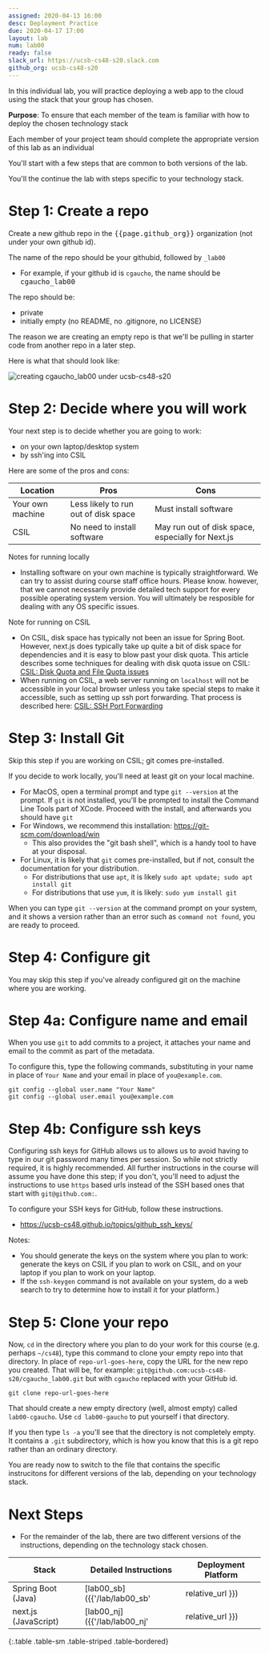 ```yaml
---
assigned: 2020-04-13 16:00
desc: Deployment Practice
due: 2020-04-17 17:00
layout: lab
num: lab00
ready: false
slack_url: https://ucsb-cs48-s20.slack.com
github_org: ucsb-cs48-s20
---
```


In this individual lab, you will practice deploying a web app to the cloud using the stack that your group has chosen.

**Purpose**: To ensure that each member of the team is familiar with how to deploy the chosen technology stack


Each member of your project team should complete the appropriate version of this lab as an individual

You'll start with a few steps that are common to both versions of the lab.

You'll the continue the lab with steps specific to your technology stack.


# Step 1: Create a repo

Create a new github repo in the <tt>{{page.github_org}}</tt> organization (not under your own github id).

The name of the repo should be your githubid, followed by `_lab00`
* For example, if your github id is `cgaucho`, the name should be <tt>cgaucho_lab00</tt>

The repo should be:
* private
* initially empty (no README, no .gitignore, no LICENSE)

The reason we are creating an empty repo is that we'll be pulling in starter code from another repo in a later step.

Here is what that should look like: 

![creating cgaucho_lab00 under ucsb-cs48-s20](create_lab_repo_40pct.png) 


# Step 2: Decide where you will work

Your next step is to decide whether you are going to work:
* on your own laptop/desktop system
* by ssh'ing into CSIL

Here are some of the pros and cons:

| Location | Pros | Cons |
|----------|------|------|
| Your own machine | Less likely to run out of disk space | Must install software |
| CSIL | No need to install software | May run out of disk space, especially for Next.js | 

Notes for running locally
* Installing software on your own machine is typically straightforward.  We can try to assist during course staff office hours.   Please know. however, that we cannot necessarily provide detailed tech support for every possible operating system version.   You will ultimately be resposible for dealing with any OS specific issues.

Note for running on CSIL
* On CSIL, disk space has typically not been an issue for Spring Boot.  However, next.js does typically take up quite a bit of disk space for dependencies and it is easy to blow past your disk quota.  This article describes some techniques for dealing with disk quota issue on CSIL: [CSIL: Disk Quota and File Quota issues](https://ucsb-cs48.github.io/topics/csil_disk_quota/)
* When running on CSIL, a web server running on `localhost` will not be accessible in your local browser unless you take
  special steps to make it accessible, such as setting up ssh port forwarding.  That process is described here: [CSIL: SSH Port Forwarding](https://ucsb-cs48.github.io/topics/csil_ssh_port_forwarding/)


# Step 3: Install Git

Skip this step if you are working on CSIL; git comes pre-installed.

If you decide to work locally, you'll need at least git on your local machine. 

* For MacOS, open a terminal prompt and type `git --version` at the prompt.  If `git` is not installed, you'll be prompted to
  install the Command Line Tools part of XCode.   Proceed with the install, and afterwards you should have `git`
* For Windows, we recommend this installation: <https://git-scm.com/download/win>
  * This also provides the "git bash shell", which is a handy tool to have at your disposal.
* For Linux, it is likely that `git` comes pre-installed, but if not, consult the documentation for your distribution.
  * For distributions that use `apt`, it is likely `sudo apt update; sudo apt install git`
  * For distributions that use `yum`, it is likely: `sudo yum install git`

When you can type `git --version` at the command prompt on your system, and it shows a version rather than an error such as `command not found`, you are ready to proceed.

# Step 4: Configure git

You may skip this step if you've already configured git on the machine where you are working.

# Step 4a: Configure name and email

When you use `git` to add commits to a project, it attaches your name and email to the commit as part of the metadata.

To configure this, type the following commands, substituting in your name in place of `Your Name` and your email in place of `you@example.com`.

```
git config --global user.name "Your Name"
git config --global user.email you@example.com
```

# Step 4b: Configure ssh keys

Configuring ssh keys for GitHub allows us to allows us to avoid having to type in our git password many times per session.  So while not strictly required, it is highly recommended.   All further instructions in the course will assume you have done this step; if you don't, you'll need to adjust the instructions to use `https` based urls instead of the SSH based ones that start with `git@github.com:`.

To configure your SSH keys for GitHub, follow these instructions.  

* <https://ucsb-cs48.github.io/topics/github_ssh_keys/>

Notes: 
* You should generate the keys on the system where you plan to work: generate the keys on CSIL if you plan to work on CSIL, and on your laptop if you plan to work on your laptop.
* If the `ssh-keygen` command is not available on your system, do a web search to try to determine how to install it for your platform.)

# Step 5: Clone your repo

Now, `cd` in the directory where you plan to do your work for this course (e.g. perhaps `~/cs48`), type this command to clone your empty repo into that directory.   In place of `repo-url-goes-here`, copy the URL for the new repo you created.  That will be, for example: `git@github.com:ucsb-cs48-s20/cgaucho_lab00.git` but with `cgaucho` replaced with your GitHub id.

```
git clone repo-url-goes-here
```

That should create a new empty directory (well, almost empty) called `lab00-cgaucho`.  Use `cd lab00-gaucho` to put yourself i that directory.

If you then type `ls -a` you'll see that the directory is not completely empty. It contains a `.git` subdirectory, which is how you know that this is a git repo rather than an ordinary directory.

You are ready now to switch to the file that contains the specific instrucitons for different versions of the lab, depending on your technology stack.

# Next Steps

* For the remainder of the lab, there are two different versions of the instructions, depending on the technology stack chosen.

| Stack | Detailed Instructions | Deployment Platform | 
|-------|-----------------------|---------------------|
| Spring Boot (Java) | [lab00_sb]({{'/lab/lab00_sb' | relative_url }}) | Heroku |
| next.js (JavaScript) | [lab00_nj]({{'/lab/lab00_nj' | relative_url }}) | now.sh |
{:.table .table-sm .table-striped .table-bordered}



